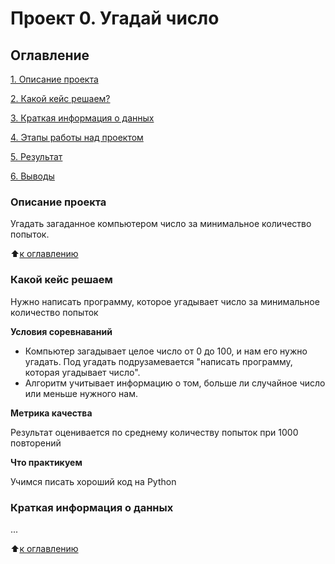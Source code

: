 # Проект 0. Угадай число

## Оглавление
[1. Описание проекта](https://github.com/Ter4ik/DS/tree/main/Project_0/README.md#Описание-проекта)

[2. Какой кейс решаем?](https://github.com/Ter4ik/DS/tree/main/Project_0/README.md#Какой-кейс-решаем)

[3. Краткая информация о данных](https://github.com/Ter4ik/DS/tree/main/Project_0/README.md#Краткая-информация-о-данных)

[4. Этапы работы над проектом](https://github.com/Ter4ik/DS/tree/main/Project_0/README.md#Этапы-работы-над-проектом)

[5. Результат](https://github.com/Ter4ik/DS/tree/main/Project_0/README.md#Результат)

[6. Выводы](https://github.com/Ter4ik/DS/tree/main/Project_0/README.md#Выводы)

### Описание проекта
Угадать загаданное компьютером число за минимальное количество попыток.

:arrow_up:[к оглавлению](https://github.com/Ter4ik/DS/tree/main/Project_0/README.md#Оглавление)

### Какой кейс решаем
Нужно написать программу, которое угадывает число за минимальное количество попыток

**Условия соревнаваний**
- Компьютер загадывает целое число от 0 до 100,  и нам его нужно угадать. Под угадать подрузамевается "написать программу, которая угадывает число".
- Алгоритм учитывает информацию о том, больше ли случайное число или меньше нужного нам.

**Метрика качества**

Результат оценивается по среднему количеству попыток при 1000 повторений

**Что практикуем**

Учимся писать хороший код на Python

### Краткая информация о данных
...

:arrow_up:[к оглавлению](https://github.com/Ter4ik/DS/tree/main/Project_0/README.md#Оглавление)
